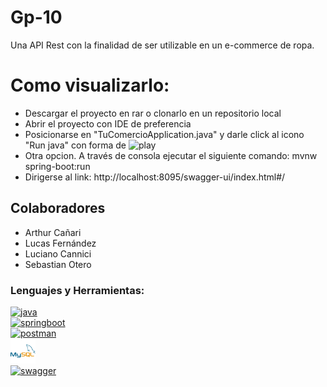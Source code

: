 # Gp-10

Una API Rest con la finalidad de ser utilizable en un e-commerce de ropa.

# Como visualizarlo:
- Descargar el proyecto en rar o clonarlo en un repositorio local
- Abrir el proyecto con IDE de preferencia
- Posicionarse en "TuComercioApplication.java" y darle click al icono "Run java" con forma de <img src="https://cdn3.iconfinder.com/data/icons/iconic-1/32/play_alt-512.png" alt="play" width="40" height="40">
- Otra opcion. A través de consola ejecutar el siguiente comando: mvnw spring-boot:run
- Dirigerse al link: http://localhost:8095/swagger-ui/index.html#/

## Colaboradores

- Arthur Cañari
- Lucas Fernández
- Luciano Cannici
- Sebastian Otero

### Lenguajes y Herramientas:
<p align="left">
  
  <a href="https://docs.oracle.com/en/java/" target="_blank" rel="noreferrer"> <img src="https://logolook.net/wp-content/uploads/2022/11/Java-Logo.png" alt="java" width="40" height="40"/> </a>    
  <a href="https://docs.spring.io/spring-boot/index.html" target="_blank" rel="noreferrer"> <img src="https://bgasparotto.com/wp-content/uploads/2017/12/spring-boot-logo.png" alt="springboot" width="40" height="40"/> </a>  
  <a href="https://postman.com" target="_blank" rel="noreferrer"> <img src="https://www.vectorlogo.zone/logos/getpostman/getpostman-icon.svg" alt="postman" width="40" height="40"/> </a>  
  <a href="https://www.mysql.com/" target="_blank" rel="noreferrer"> <img src="https://raw.githubusercontent.com/devicons/devicon/master/icons/mysql/mysql-original-wordmark.svg" alt="mysql" width="40" height="40"/> </a>  
  <a href="https://swagger.io/" target="_blank" rel="noreferrer"> <img src="https://seeklogo.com/images/S/swaggerhub-logo-52BE4455D6-seeklogo.com.png" alt="swagger" width="40" height="40"/> </a>
  
</p>
